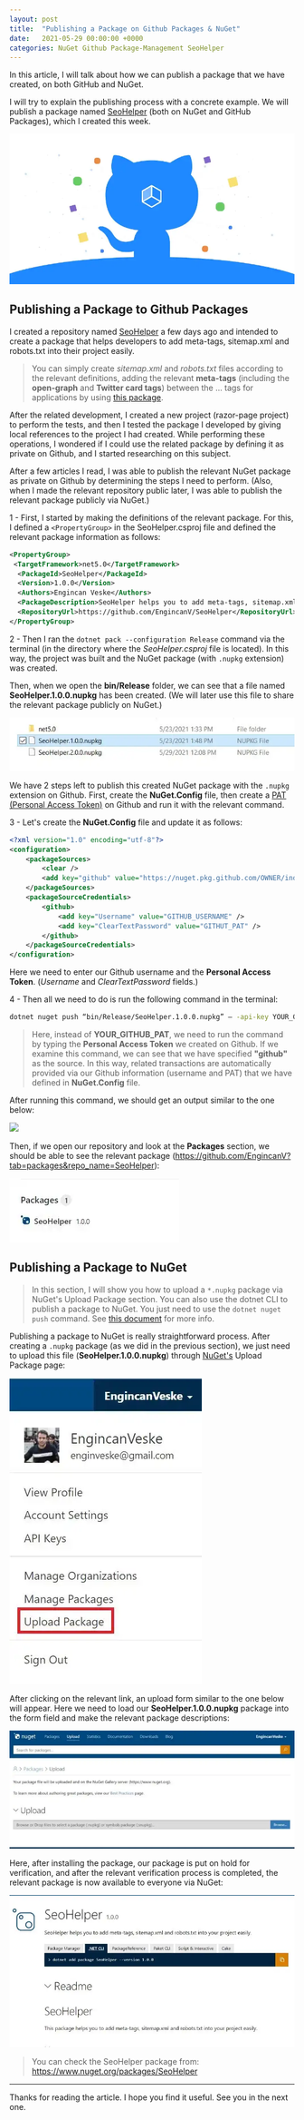 ```yaml
---
layout: post
title:  "Publishing a Package on Github Packages & NuGet"
date:   2021-05-29 00:00:00 +0000
categories: NuGet Github Package-Management SeoHelper
---
```


In this article, I will talk about how we can publish a package that we have created, on both GitHub and NuGet.

I will try to explain the publishing process with a concrete example. We will publish a package named [SeoHelper](https://github.com/EngincanV/SeoHelper) (both on NuGet and GitHub Packages), which I created this week.

![](/assets/images/publishing-package/cover-image.png)

## Publishing a Package to Github Packages

I created a repository named [SeoHelper](https://github.com/EngincanV/SeoHelper) a few days ago and intended to create a package that helps developers to add meta-tags, sitemap.xml and robots.txt into their project easily. 

> You can simply create *sitemap.xml* and *robots.txt* files according to the relevant definitions, adding the relevant **meta-tags** (including the **open-graph** and **Twitter card tags**) between the <head>...</head> tags for applications by using [this package](https://github.com/EngincanV/SeoHelper).

After the related development, I created a new project (razor-page project) to perform the tests, and then I tested the package I developed by giving local references to the project I had created. While performing these operations, I wondered if I could use the related package by defining it as private on Github, and I started researching on this subject.

After a few articles I read, I was able to publish the relevant NuGet package as private on Github by determining the steps I need to perform. (Also, when I made the relevant repository public later, I was able to publish the relevant package publicly via NuGet.)

1 - First, I started by making the definitions of the relevant package. For this, I defined a `<PropertyGroup>` in the SeoHelper.csproj file and defined the relevant package information as follows:

```xml
<PropertyGroup>
 <TargetFramework>net5.0</TargetFramework>
  <PackageId>SeoHelper</PackageId>
  <Version>1.0.0</Version>
  <Authors>Engincan Veske</Authors>
  <PackageDescription>SeoHelper helps you to add meta-tags, sitemap.xml and robots.txt into your project easily.</PackageDescription>
  <RepositoryUrl>https://github.com/EngincanV/SeoHelper</RepositoryUrl>
</PropertyGroup>
```

2 - Then I ran the `dotnet pack --configuration Release` command via the terminal (in the directory where the *SeoHelper.csproj* file is located). In this way, the project was built and the NuGet package (with `.nupkg` extension) was created.

Then, when we open the **bin/Release** folder, we can see that a file named **SeoHelper.1.0.0.nupkg** has been created. (We will later use this file to share the relevant package publicly on NuGet.)

![](/assets/images/publishing-package/seohelper-nupkg.png)

We have 2 steps left to publish this created NuGet package with the `.nupkg` extension on Github. First, create the **NuGet.Config** file, then create a [PAT (Personal Access Token)](https://docs.github.com/en/github/authenticating-to-github/keeping-your-account-and-data-secure/creating-a-personal-access-token) on Github and run it with the relevant command.

3 - Let's create the **NuGet.Config** file and update it as follows:

```xml
<?xml version="1.0" encoding="utf-8"?>
<configuration>
    <packageSources>
        <clear />
        <add key="github" value="https://nuget.pkg.github.com/OWNER/index.json" />
    </packageSources>
    <packageSourceCredentials>
        <github>
            <add key="Username" value="GITHUB_USERNAME" />
            <add key="ClearTextPassword" value="GITHUT_PAT" />
        </github>
    </packageSourceCredentials>
</configuration>
```

Here we need to enter our Github username and the **Personal Access Token**. (*Username* and *ClearTextPassword* fields.)

4 - Then all we need to do is run the following command in the terminal:
   
```bash
dotnet nuget push “bin/Release/SeoHelper.1.0.0.nupkg” — -api-key YOUR_GITHUB_PAT --source “github”
```

> Here, instead of **YOUR_GITHUB_PAT**, we need to run the command by typing the **Personal Access Token** we created on Github. If we examine this command, we can see that we have specified **"github"** as the source. In this way, related transactions are automatically provided via our Github information (username and PAT) that we have defined in **NuGet.Config** file.

After running this command, we should get an output similar to the one below:

![](/assets/images/publihsing-package/output.png)

Then, if we open our repository and look at the **Packages** section, we should be able to see the relevant package (https://github.com/EngincanV?tab=packages&repo_name=SeoHelper):

![](/assets/images/publishing-package/packages.png)


## Publishing a Package to NuGet

> In this section, I will show you how to upload a `*.nupkg` package via NuGet's Upload Package section. You can also use the dotnet CLI to publish a package to NuGet. You just need to use the `dotnet nuget push` command. See [this document](https://learn.microsoft.com/en-us/dotnet/core/tools/dotnet-nuget-push) for more info.

Publishing a package to NuGet is really straightforward process. After creating a `.nupkg` package (as we did in the previous section), we just need to upload this file (**SeoHelper.1.0.0.nupkg**) through [NuGet's](https://www.nuget.org/) Upload Package page:

![](/assets/images/publishing-package/upload-package.png)

After clicking on the relevant link, an upload form similar to the one below will appear. Here we need to load our **SeoHelper.1.0.0.nupkg** package into the form field and make the relevant package descriptions:

![](/assets/images/publishing-package/package-upload-form.png)

Here, after installing the package, our package is put on hold for verification, and after the relevant verification process is completed, the relevant package is now available to everyone via NuGet:

![](/assets/images/publishing-package/seohelper-package.png)

> You can check the SeoHelper package from: https://www.nuget.org/packages/SeoHelper

---

Thanks for reading the article. I hope you find it useful. See you in the next one.